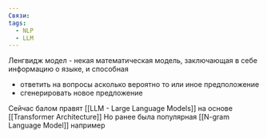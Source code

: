 ```yaml
---
Связи: 
tags:
  - NLP
  - LLM
---
```

Ленгвидж модел - некая математическая модель, заключающая в себе информацию о языке, и способная 
- ответить на вопросы асколько вероятно то или иное предположение
- сгенерировать новое предложение

Сейчас балом правят [[LLM  - Large Language Models]] на основе [[Transformer Architecture]]
Но ранее была популярная [[N-gram Language Model]] например


